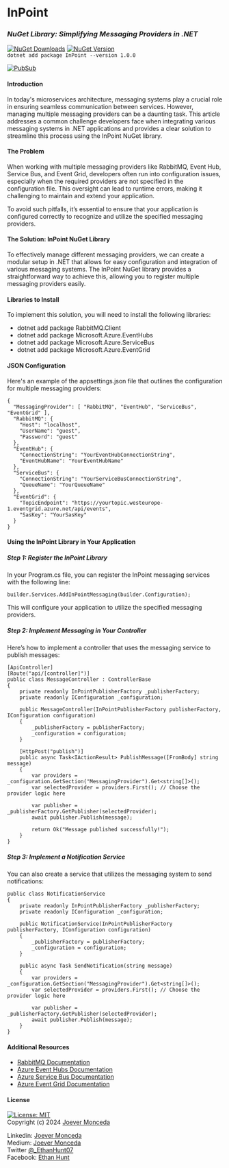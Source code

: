 # InPoint 
### _NuGet Library: Simplifying Messaging Providers in .NET_
[![NuGet Downloads](https://img.shields.io/nuget/dt/InPoint.svg)](https://github.com/Ethan0007/InPoint)
[![NuGet Version](https://img.shields.io/nuget/v/InPoint.svg)](https://github.com/Ethan0007/InPoint)    
```dotnet add package InPoint --version 1.0.0```    

[![PubSub](https://github.com/Ethan0007/InPoint/blob/main/publish-subscribe.png?raw=true)](https://github.com/Ethan0007/InPoint/blob/main/publish-subscribe.png)

#### Introduction
In today's microservices architecture, messaging systems play a crucial role in ensuring seamless communication between services. However, managing multiple messaging providers can be a daunting task. This article addresses a common challenge developers face when integrating various messaging systems in .NET applications and provides a clear solution to streamline this process using the InPoint NuGet library.

#### The Problem
When working with multiple messaging providers like RabbitMQ, Event Hub, Service Bus, and Event Grid, developers often run into configuration issues, especially when the required providers are not specified in the configuration file. This oversight can lead to runtime errors, making it challenging to maintain and extend your application.

To avoid such pitfalls, it’s essential to ensure that your application is configured correctly to recognize and utilize the specified messaging providers.

#### The Solution: InPoint NuGet Library
To effectively manage different messaging providers, we can create a modular setup in .NET that allows for easy configuration and integration of various messaging systems. The InPoint NuGet library provides a straightforward way to achieve this, allowing you to register multiple messaging providers easily.

#### Libraries to Install
To implement this solution, you will need to install the following libraries:
- dotnet add package RabbitMQ.Client
- dotnet add package Microsoft.Azure.EventHubs
- dotnet add package Microsoft.Azure.ServiceBus
- dotnet add package Microsoft.Azure.EventGrid

#### JSON Configuration
Here's an example of the appsettings.json file that outlines the configuration for multiple messaging providers:
```
{
  "MessagingProvider": [ "RabbitMQ", "EventHub", "ServiceBus", "EventGrid" ],
  "RabbitMQ": {
    "Host": "localhost",
    "UserName": "guest",
    "Password": "guest"
  },
  "EventHub": {
    "ConnectionString": "YourEventHubConnectionString",
    "EventHubName": "YourEventHubName"
  },
  "ServiceBus": {
    "ConnectionString": "YourServiceBusConnectionString",
    "QueueName": "YourQueueName"
  },
  "EventGrid": {
    "TopicEndpoint": "https://yourtopic.westeurope-1.eventgrid.azure.net/api/events",
    "SasKey": "YourSasKey"
  }
}
```


#### Using the InPoint Library in Your Application
##### Step 1: Register the InPoint Library
In your Program.cs file, you can register the InPoint messaging services with the following line:
```
builder.Services.AddInPointMessaging(builder.Configuration);
```
This will configure your application to utilize the specified messaging providers.
##### Step 2: Implement Messaging in Your Controller
Here’s how to implement a controller that uses the messaging service to publish messages:

```
[ApiController]
[Route("api/[controller]")]
public class MessageController : ControllerBase
{
    private readonly InPointPublisherFactory _publisherFactory;
    private readonly IConfiguration _configuration;

    public MessageController(InPointPublisherFactory publisherFactory, IConfiguration configuration)
    {
        _publisherFactory = publisherFactory;
        _configuration = configuration;
    }

    [HttpPost("publish")]
    public async Task<IActionResult> PublishMessage([FromBody] string message)
    {
        var providers = _configuration.GetSection("MessagingProvider").Get<string[]>();
        var selectedProvider = providers.First(); // Choose the provider logic here

        var publisher = _publisherFactory.GetPublisher(selectedProvider);
        await publisher.Publish(message);

        return Ok("Message published successfully!");
    }
}
```
##### Step 3: Implement a Notification Service
You can also create a service that utilizes the messaging system to send notifications:
```
public class NotificationService
{
    private readonly InPointPublisherFactory _publisherFactory;
    private readonly IConfiguration _configuration;

    public NotificationService(InPointPublisherFactory publisherFactory, IConfiguration configuration)
    {
        _publisherFactory = publisherFactory;
        _configuration = configuration;
    }

    public async Task SendNotification(string message)
    {
        var providers = _configuration.GetSection("MessagingProvider").Get<string[]>();
        var selectedProvider = providers.First(); // Choose the provider logic here

        var publisher = _publisherFactory.GetPublisher(selectedProvider);
        await publisher.Publish(message);
    }
}
```

#### Additional Resources
- [RabbitMQ Documentation](https://www.rabbitmq.com/) 
- [Azure Event Hubs Documentation](https://azure.microsoft.com/en-us/products/event-hubs)
- [Azure Service Bus Documentation](https://azure.microsoft.com/en-us/products/service-bus/?ef_id=_k_Cj0KCQjwsc24BhDPARIsAFXqAB3E5BjZWmnkqTID22quT_mEgNOILfymHDd0CKXqV9seMModR1JyOvQaAkvSEALw_wcB_k_&OCID=AIDcmm76som1hh_SEM__k_Cj0KCQjwsc24BhDPARIsAFXqAB3E5BjZWmnkqTID22quT_mEgNOILfymHDd0CKXqV9seMModR1JyOvQaAkvSEALw_wcB_k_&gad_source=1&gclid=Cj0KCQjwsc24BhDPARIsAFXqAB3E5BjZWmnkqTID22quT_mEgNOILfymHDd0CKXqV9seMModR1JyOvQaAkvSEALw_wcB)
- [Azure Event Grid Documentation](https://learn.microsoft.com/en-us/azure/event-grid/overview)

#### License 
  [![License: MIT](https://img.shields.io/badge/License-MIT-yellow.svg)](https://opensource.org/licenses/MIT)  
  Copyright (c) 2024 [Joever Monceda](https://github.com/Ethan0007)

Linkedin: [Joever Monceda](https://www.linkedin.com/in/joever-monceda-55242779/)  
  Medium: [Joever Monceda](https://medium.com/@joever.monceda/new-net-core-vuejs-vuex-router-webpack-starter-kit-e94b6fdb7481)  
  Twitter [@_EthanHunt07](https://twitter.com/_EthanHunt07)  
  Facebook: [Ethan Hunt](https://www.facebook.com/nethan.hound.3/)
